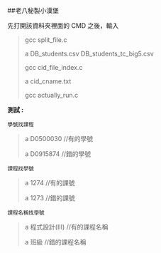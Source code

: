 ##老八秘製小漢堡

先打開該資料夾裡面的 CMD 之後，輸入

> gcc split_file.c
> 
> a DB_students.csv DB_students_tc_big5.csv
> 
> gcc cid_file_index.c
> 
> a cid_cname.txt
> 
> gcc actually_run.c

__測試 :__

`學號找課程`

> a D0500030  //有的學號 
> 
> a D0915874  //錯的學號

`課程找學號`

> a 1274 //有的課號
> 
> a 1273 //錯的課號

`課程名稱找學號`

> a 程式設計(III)  //有的課程名稱
> 
> a 班級           //錯的課程名稱
